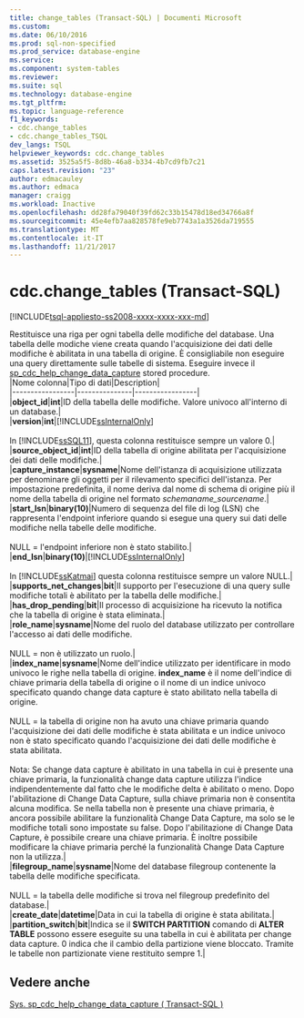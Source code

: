 ```yaml
---
title: change_tables (Transact-SQL) | Documenti Microsoft
ms.custom: 
ms.date: 06/10/2016
ms.prod: sql-non-specified
ms.prod_service: database-engine
ms.service: 
ms.component: system-tables
ms.reviewer: 
ms.suite: sql
ms.technology: database-engine
ms.tgt_pltfrm: 
ms.topic: language-reference
f1_keywords:
- cdc.change_tables
- cdc.change_tables_TSQL
dev_langs: TSQL
helpviewer_keywords: cdc.change_tables
ms.assetid: 3525a5f5-8d8b-46a8-b334-4b7cd9fb7c21
caps.latest.revision: "23"
author: edmacauley
ms.author: edmaca
manager: craigg
ms.workload: Inactive
ms.openlocfilehash: dd28fa79040f39fd62c33b15478d18ed34766a8f
ms.sourcegitcommit: 45e4efb7aa828578fe9eb7743a1a3526da719555
ms.translationtype: MT
ms.contentlocale: it-IT
ms.lasthandoff: 11/21/2017
---
```

# <a name="cdcchangetables-transact-sql"></a>cdc.change_tables (Transact-SQL)
[!INCLUDE[tsql-appliesto-ss2008-xxxx-xxxx-xxx-md](../../includes/tsql-appliesto-ss2008-xxxx-xxxx-xxx-md.md)]

  Restituisce una riga per ogni tabella delle modifiche del database. Una tabella delle modiche viene creata quando l'acquisizione dei dati delle modifiche è abilitata in una tabella di origine. È consigliabile non eseguire una query direttamente sulle tabelle di sistema. Eseguire invece il [sp_cdc_help_change_data_capture](../../relational-databases/system-stored-procedures/sys-sp-cdc-help-change-data-capture-transact-sql.md) stored procedure.  
  |Nome colonna|Tipo di dati|Description|  
|-----------------|---------------|-----------------|  
|**object_id**|**int**|ID della tabella delle modifiche. Valore univoco all'interno di un database.|  
|**version**|**int**|[!INCLUDE[ssInternalOnly](../../includes/ssinternalonly-md.md)]<br /><br /> In [!INCLUDE[ssSQL11](../../includes/sssql11-md.md)], questa colonna restituisce sempre un valore 0.|  
|**source_object_id**|**int**|ID della tabella di origine abilitata per l'acquisizione dei dati delle modifiche.|  
|**capture_instance**|**sysname**|Nome dell'istanza di acquisizione utilizzata per denominare gli oggetti per il rilevamento specifici dell'istanza. Per impostazione predefinita, il nome deriva dal nome di schema di origine più il nome della tabella di origine nel formato *schemaname_sourcename*.|  
|**start_lsn**|**binary(10)**|Numero di sequenza del file di log (LSN) che rappresenta l'endpoint inferiore quando si esegue una query sui dati delle modifiche nella tabelle delle modifiche.<br /><br /> NULL = l'endpoint inferiore non è stato stabilito.|  
|**end_lsn**|**binary(10)**|[!INCLUDE[ssInternalOnly](../../includes/ssinternalonly-md.md)]<br /><br /> In [!INCLUDE[ssKatmai](../../includes/sskatmai-md.md)] questa colonna restituisce sempre un valore NULL.|  
|**supports_net_changes**|**bit**|Il supporto per l'esecuzione di una query sulle modifiche totali è abilitato per la tabella delle modifiche.|  
|**has_drop_pending**|**bit**|Il processo di acquisizione ha ricevuto la notifica che la tabella di origine è stata eliminata.|  
|**role_name**|**sysname**|Nome del ruolo del database utilizzato per controllare l'accesso ai dati delle modifiche.<br /><br /> NULL = non è utilizzato un ruolo.|  
|**index_name**|**sysname**|Nome dell'indice utilizzato per identificare in modo univoco le righe nella tabella di origine. **index_name** è il nome dell'indice di chiave primaria della tabella di origine o il nome di un indice univoco specificato quando change data capture è stato abilitato nella tabella di origine.<br /><br /> NULL = la tabella di origine non ha avuto una chiave primaria quando l'acquisizione dei dati delle modifiche è stata abilitata e un indice univoco non è stato specificato quando l'acquisizione dei dati delle modifiche è stata abilitata.<br /><br /> Nota: Se change data capture è abilitato in una tabella in cui è presente una chiave primaria, la funzionalità change data capture utilizza l'indice indipendentemente dal fatto che le modifiche delta è abilitato o meno. Dopo l'abilitazione di Change Data Capture, sulla chiave primaria non è consentita alcuna modifica. Se nella tabella non è presente una chiave primaria, è ancora possibile abilitare la funzionalità Change Data Capture, ma solo se le modifiche totali sono impostate su false. Dopo l'abilitazione di Change Data Capture, è possibile creare una chiave primaria. È inoltre possibile modificare la chiave primaria perché la funzionalità Change Data Capture non la utilizza.|  
|**filegroup_name**|**sysname**|Nome del database filegroup contenente la tabella delle modifiche specificata.<br /><br /> NULL = la tabella delle modifiche si trova nel filegroup predefinito del database.|  
|**create_date**|**datetime**|Data in cui la tabella di origine è stata abilitata.|  
|**partition_switch**|**bit**|Indica se il **SWITCH PARTITION** comando di **ALTER TABLE** possono essere eseguite su una tabella in cui è abilitata per change data capture. 0 indica che il cambio della partizione viene bloccato. Tramite le tabelle non partizionate viene restituito sempre 1.|  
  
## <a name="see-also"></a>Vedere anche  
 [Sys. sp_cdc_help_change_data_capture &#40; Transact-SQL &#41;](../../relational-databases/system-stored-procedures/sys-sp-cdc-help-change-data-capture-transact-sql.md)  
  
  
